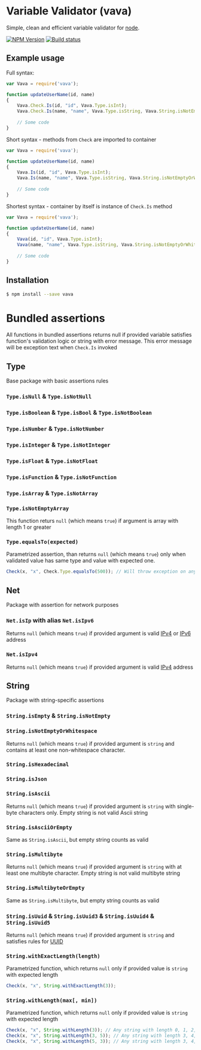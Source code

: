 
# Variable Validator (vava)

Simple, clean and efficient variable validator for [node](http://nodejs.org).

[![NPM Version][npm-image]][npm-url]
[![Build status][travis-image]][travis-url]

## Example usage

Full syntax:

```js
var Vava = require('vava');

function updateUserName(id, name)
{
    Vava.Check.Is(id, "id", Vava.Type.isInt);
    Vava.Check.Is(name, "name", Vava.Type.isString, Vava.String.isNotEmptyOrWhitespace);
    
    // Some code
}
```

Short syntax - methods from `Check` are imported to container

```js
var Vava = require('vava');

function updateUserName(id, name)
{
    Vava.Is(id, "id", Vava.Type.isInt);
    Vava.Is(name, "name", Vava.Type.isString, Vava.String.isNotEmptyOrWhitespace);
    
    // Some code
}
```

Shortest syntax - container by itself is instance of `Check.Is` method

```js
var Vava = require('vava');

function updateUserName(id, name)
{
    Vava(id, "id", Vava.Type.isInt);
    Vava(name, "name", Vava.Type.isString, Vava.String.isNotEmptyOrWhitespace);
    
    // Some code
}
```


## Installation

```bash
$ npm install --save vava
```  
  
# Bundled assertions

All functions in bundled assertions returns null if provided variable satisfies function's validation logic or string with error message. This error message will be exception text when `Check.Is` invoked


## Type

Base package with basic assertions rules

### `Type.isNull` & `Type.isNotNull`

### `Type.isBoolean` & `Type.isBool` & `Type.isNotBoolean`

### `Type.isNumber` & `Type.isNotNumber`

### `Type.isInteger` & `Type.isNotInteger`

### `Type.isFloat` & `Type.isNotFloat`

### `Type.isFunction` & `Type.isNotFunction`

### `Type.isArray` & `Type.isNotArray`

### `Type.isNotEmptyArray`

This function returs `null` (which means `true`) if argument is array with length 1 or greater

### `Type.equalsTo(expected)`

Parametrized assertion, than returns `null` (which means `true`) only when validated value has same type and value with expected one.

```js
Check(x, "x", Check.Type.equalsTo(500)); // Will throw exception on any value except (number) 500
```


## Net

Package with assertion for network purposes

### `Net.isIp` with alias `Net.isIpv6`

Returns `null` (which means `true`) if provided argument is valid [IPv4][ip] or [IPv6][ip] address

### `Net.isIpv4`
  
Returns `null` (which means `true`) if provided argument is valid [IPv4][ip] address  

## String

Package with string-specific assertions

### `String.isEmpty` & `String.isNotEmpty`
  
### `String.isNotEmptyOrWhitespace`

Returns `null` (which means `true`) if provided argument is `string` and contains at least one non-whitespace  character.

### `String.isHexadecimal`

### `String.isJson`

### `String.isAscii`

Returns `null` (which means `true`) if provided argument is `string` with single-byte characters only. 
Empty string is not valid Ascii string

### `String.isAsciiOrEmpty`

Same as `String.isAscii`, but empty string counts as valid

### `String.isMultibyte`

Returns `null` (which means `true`) if provided argument is `string` with at least one multibyte character.
Empty string is not valid multibyte string

### `String.isMultibyteOrEmpty`

Same as `String.isMultibyte`, but empty string counts as valid

### `String.isUuid` & `String.isUuid3` & `String.isUuid4` & `String.isUuid5`

Returns `null` (which means `true`) if provided argument is `string` and satisfies rules for [UUID](https://en.wikipedia.org/wiki/Universally_unique_identifier)


### `String.withExactLength(length)`

Parametrized function, which returns `null` only if provided value is `string` with expected length

```js
Check(x, "x", String.withExactLength(3));
```
  
###  `String.withLength(max[, min])`

Parametrized function, which returns `null` only if provided value is `string` with expected length

```js
Check(x, "x", String.withLength(3)); // Any string with length 0, 1, 2, 3 chars
Check(x, "x", String.withLength(3, 5)); // Any string with length 3, 4, 5 chars
Check(x, "x", String.withLength(5, 3)); // Any string with length 3, 4, 5 chars
```
  
  
[npm-image]: https://img.shields.io/npm/v/vava.svg
[npm-url]: https://npmjs.org/package/vava
[travis-image]: https://travis-ci.org/und3rk0re/js-vava.svg
[travis-url]: https://travis-ci.org/und3rk0re/js-vava
[ip]: https://en.wikipedia.org/wiki/IP_address
